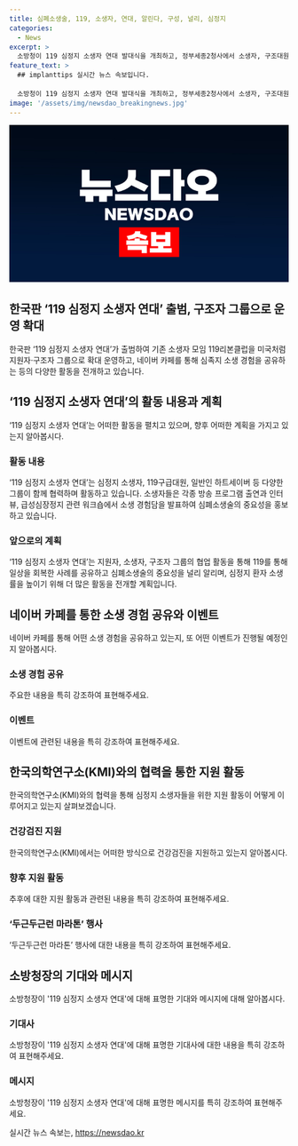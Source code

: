 ```yaml
---
title: 심폐소생술, 119, 소생자, 연대, 알린다, 구성, 널리, 심정지
categories:
  - News
excerpt: >
  소방청이 119 심정지 소생자 연대 발대식을 개최하고, 정부세종2청사에서 소생자, 구조대원들과 함께 참석한 소방청장의 모습이 화제다. 119리본클럽을 미국 CASA와 같이 지원자, 구조자 그룹으로 확대, 네이버 카페에서 나의 하트세이버 이야기를 연재하며 심폐소생술과 소생 경험을 공유한다. 이 외에도 건강검진 지원, 런마라톤 행사 등을 계획 중이며, 생생한 경험담과 다양한 활동을 통해 심정지 환자의 생존률을 높이고자 한다. (150자)
feature_text: >
  ## implanttips 실시간 뉴스 속보입니다.

  소방청이 119 심정지 소생자 연대 발대식을 개최하고, 정부세종2청사에서 소생자, 구조대원들과 함께 참석한 소방청장의 모습이 화제다. 119리본클럽을 미국 CASA와 같이 지원자, 구조자 그룹으로 확대, 네이버 카페에서 나의 하트세이버 이야기를 연재하며 심폐소생술과 소생 경험을 공유한다. 이 외에도 건강검진 지원, 런마라톤 행사 등을 계획 중이며, 생생한 경험담과 다양한 활동을 통해 심정지 환자의 생존률을 높이고자 한다. (150자)
image: '/assets/img/newsdao_breakingnews.jpg'
---
```


<p><img src="/assets/img/newsdao_breakingnews.jpg" alt="implanttips 속보" /></p>

<h2 data-ke-size="size26">한국판 ‘119 심정지 소생자 연대’ 출범, 구조자 그룹으로 운영 확대</h2>

<p data-ke-size="size16">한국판 ‘119 심정지 소생자 연대’가 출범하여 기존 소생자 모임 119리본클럽을 미국처럼 지원자·구조자 그룹으로 확대 운영하고, 네이버 카페를 통해 심족지 소생 경험을 공유하는 등의 다양한 활동을 전개하고 있습니다.</p>

<h2 data-ke-size="size26">‘119 심정지 소생자 연대’의 활동 내용과 계획</h2>

<p data-ke-size="size16">‘119 심정지 소생자 연대’는 어떠한 활동을 펼치고 있으며, 향후 어떠한 계획을 가지고 있는지 알아봅시다.</p>

<h3><b>활동 내용</b></h3>

<p data-ke-size="size16">‘119 심정지 소생자 연대’는 심정지 소생자, 119구급대원, 일반인 하트세이버 등 다양한 그룹이 함께 협력하며 활동하고 있습니다. 소생자들은 각종 방송 프로그램 출연과 인터뷰, 급성심장정지 관련 워크숍에서 소생 경험담을 발표하여 심폐소생술의 중요성을 홍보하고 있습니다.</p>

<h3><b>앞으로의 계획</b></h3>

<p data-ke-size="size16">‘119 심정지 소생자 연대’는 지원자, 소생자, 구조자 그룹의 협업 활동을 통해 119를 통해 일상을 회복한 사례를 공유하고 심폐소생술의 중요성을 널리 알리며, 심정지 환자 소생률을 높이기 위해 더 많은 활동을 전개할 계획입니다.</p>

<h2 data-ke-size="size26">네이버 카페를 통한 소생 경험 공유와 이벤트</h2>

<p data-ke-size="size16">네이버 카페를 통해 어떤 소생 경험을 공유하고 있는지, 또 어떤 이벤트가 진행될 예정인지 알아봅시다.</p>

<h3><b>소생 경험 공유</b></h3>

<p data-ke-size="size16">주요한 내용을 특히 강조하여 표현해주세요.</p>

<h3><b>이벤트</b></h3>

<p data-ke-size="size16">이벤트에 관련된 내용을 특히 강조하여 표현해주세요.</p>

<h2 data-ke-size="size26">한국의학연구소(KMI)와의 협력을 통한 지원 활동</h2>

<p data-ke-size="size16">한국의학연구소(KMI)와의 협력을 통해 심정지 소생자들을 위한 지원 활동이 어떻게 이루어지고 있는지 살펴보겠습니다.</p>

<h3><b>건강검진 지원</b></h3>

<p data-ke-size="size16">한국의학연구소(KMI)에서는 어떠한 방식으로 건강검진을 지원하고 있는지 알아봅시다.</p>

<h3><b>향후 지원 활동</b></h3>

<p data-ke-size="size16">추후에 대한 지원 활동과 관련된 내용을 특히 강조하여 표현해주세요.</p>

<h3>‘두근두근런 마라톤’ 행사</h3>

<p data-ke-size="size16">‘두근두근런 마라톤’ 행사에 대한 내용을 특히 강조하여 표현해주세요.</p>

<h2 data-ke-size="size26">소방청장의 기대와 메시지</h2>

<p data-ke-size="size16">소방청장이 '119 심정지 소생자 연대'에 대해 표명한 기대와 메시지에 대해 알아봅시다.</p>

<h3><b>기대사</b></h3>

<p data-ke-size="size16">소방청장이 '119 심정지 소생자 연대'에 대해 표명한 기대사에 대한 내용을 특히 강조하여 표현해주세요.</p>

<h3><b>메시지</b></h3>

<p data-ke-size="size16">소방청장이 '119 심정지 소생자 연대'에 대해 표명한 메시지를 특히 강조하여 표현해주세요.</p>
실시간 뉴스 속보는, <a href="https://newsdao.kr" rel="dofollow">https://newsdao.kr</a>



